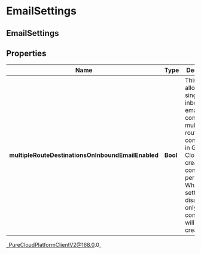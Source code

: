 # EmailSettings

## EmailSettings

## Properties

|Name | Type | Description | Notes|
|------------ | ------------- | ------------- | -------------|
| **multipleRouteDestinationsOnInboundEmailEnabled** | **Bool** | This setting allows a single inbound email that contains multiple routes configured in Genesys Cloud to create a conversation per route. When this setting is disabled only a single conversation will be created | [optional] |



_PureCloudPlatformClientV2@168.0.0_
